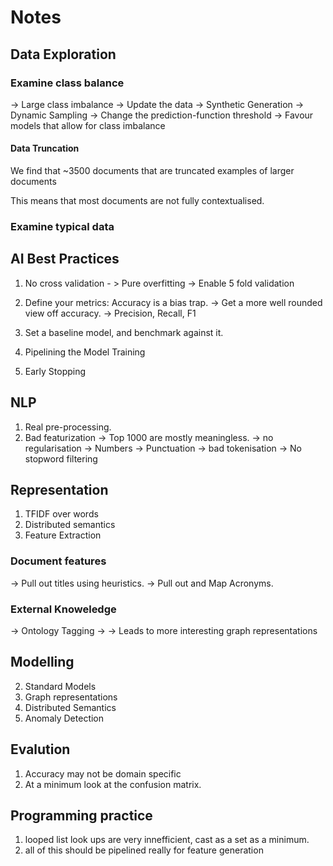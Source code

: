 # Notes
## Data Exploration

### Examine class balance
 -> Large class imbalance
    -> Update the data
    -> Synthetic Generation
    -> Dynamic Sampling
    -> Change the prediction-function threshold
    -> Favour models that allow for class imbalance

#### Data Truncation
We find that ~3500 documents that are truncated examples of larger documents

This means that most documents are not fully contextualised.

### Examine typical data

## AI Best Practices
1. No cross validation - > Pure overfitting
    -> Enable 5 fold validation

2. Define your metrics: Accuracy is a bias trap.
    -> Get a more well rounded view off accuracy.
    -> Precision, Recall, F1

3. Set a baseline model, and benchmark against it.

4. Pipelining the Model Training

5. Early Stopping

## NLP
1. Real pre-processing.
2. Bad featurization
 -> Top 1000 are mostly meaningless.
 -> no regularisation
 -> Numbers
 -> Punctuation
 -> bad tokenisation
 -> No stopword filtering

## Representation
1. TFIDF over words
2. Distributed semantics
3. Feature Extraction

### Document features
-> Pull out titles using heuristics.
-> Pull out and Map Acronyms.

### External Knoweledge
-> Ontology Tagging
-> -> Leads to more interesting graph representations

## Modelling
2. Standard Models
3. Graph representations
4. Distributed Semantics
1. Anomaly Detection


## Evalution
1. Accuracy may not be domain specific
2. At a minimum look at the confusion matrix.

## Programming practice
1. looped list look ups are very innefficient, cast as a set as a minimum.
2. all of this should be pipelined really for feature generation



